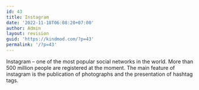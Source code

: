 ```yaml
---
id: 43
title: Instagram
date: '2022-11-18T06:08:20+07:00'
author: Admin
layout: revision
guid: 'https://kindmod.com/?p=43'
permalink: '/?p=43'
---
```


Instagram – one of the most popular social networks in the world. More than 500 million people are registered at the moment. The main feature of instagram is the publication of photographs and the presentation of hashtag tags.
